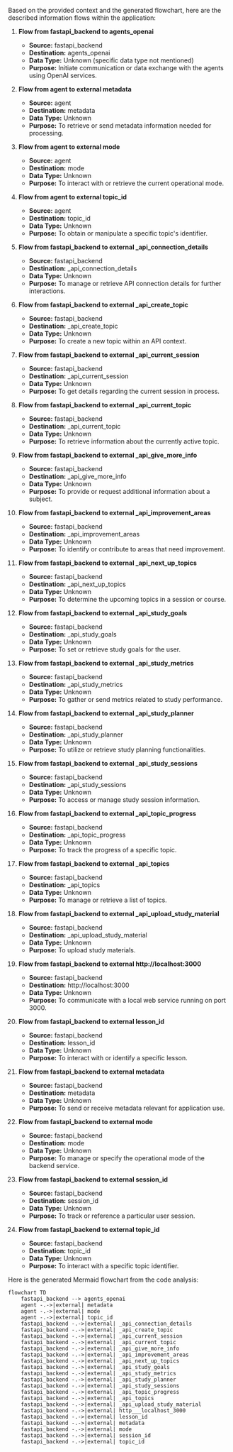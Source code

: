 Based on the provided context and the generated flowchart, here are the described information flows within the application:

1. **Flow from fastapi_backend to agents_openai**
   - **Source:** fastapi_backend
   - **Destination:** agents_openai
   - **Data Type:** Unknown (specific data type not mentioned)
   - **Purpose:** Initiate communication or data exchange with the agents using OpenAI services.

2. **Flow from agent to external metadata**
   - **Source:** agent
   - **Destination:** metadata
   - **Data Type:** Unknown
   - **Purpose:** To retrieve or send metadata information needed for processing.

3. **Flow from agent to external mode**
   - **Source:** agent
   - **Destination:** mode
   - **Data Type:** Unknown
   - **Purpose:** To interact with or retrieve the current operational mode.

4. **Flow from agent to external topic_id**
   - **Source:** agent
   - **Destination:** topic_id
   - **Data Type:** Unknown
   - **Purpose:** To obtain or manipulate a specific topic's identifier.

5. **Flow from fastapi_backend to external _api_connection_details**
   - **Source:** fastapi_backend
   - **Destination:** _api_connection_details
   - **Data Type:** Unknown
   - **Purpose:** To manage or retrieve API connection details for further interactions.

6. **Flow from fastapi_backend to external _api_create_topic**
   - **Source:** fastapi_backend
   - **Destination:** _api_create_topic
   - **Data Type:** Unknown
   - **Purpose:** To create a new topic within an API context.

7. **Flow from fastapi_backend to external _api_current_session**
   - **Source:** fastapi_backend
   - **Destination:** _api_current_session
   - **Data Type:** Unknown
   - **Purpose:** To get details regarding the current session in process.

8. **Flow from fastapi_backend to external _api_current_topic**
   - **Source:** fastapi_backend
   - **Destination:** _api_current_topic
   - **Data Type:** Unknown
   - **Purpose:** To retrieve information about the currently active topic.

9. **Flow from fastapi_backend to external _api_give_more_info**
   - **Source:** fastapi_backend
   - **Destination:** _api_give_more_info
   - **Data Type:** Unknown
   - **Purpose:** To provide or request additional information about a subject.

10. **Flow from fastapi_backend to external _api_improvement_areas**
    - **Source:** fastapi_backend
    - **Destination:** _api_improvement_areas
    - **Data Type:** Unknown
    - **Purpose:** To identify or contribute to areas that need improvement.

11. **Flow from fastapi_backend to external _api_next_up_topics**
    - **Source:** fastapi_backend
    - **Destination:** _api_next_up_topics
    - **Data Type:** Unknown
    - **Purpose:** To determine the upcoming topics in a session or course.

12. **Flow from fastapi_backend to external _api_study_goals**
    - **Source:** fastapi_backend
    - **Destination:** _api_study_goals
    - **Data Type:** Unknown
    - **Purpose:** To set or retrieve study goals for the user.

13. **Flow from fastapi_backend to external _api_study_metrics**
    - **Source:** fastapi_backend
    - **Destination:** _api_study_metrics
    - **Data Type:** Unknown
    - **Purpose:** To gather or send metrics related to study performance.

14. **Flow from fastapi_backend to external _api_study_planner**
    - **Source:** fastapi_backend
    - **Destination:** _api_study_planner
    - **Data Type:** Unknown
    - **Purpose:** To utilize or retrieve study planning functionalities.

15. **Flow from fastapi_backend to external _api_study_sessions**
    - **Source:** fastapi_backend
    - **Destination:** _api_study_sessions
    - **Data Type:** Unknown
    - **Purpose:** To access or manage study session information.

16. **Flow from fastapi_backend to external _api_topic_progress**
    - **Source:** fastapi_backend
    - **Destination:** _api_topic_progress
    - **Data Type:** Unknown
    - **Purpose:** To track the progress of a specific topic.

17. **Flow from fastapi_backend to external _api_topics**
    - **Source:** fastapi_backend
    - **Destination:** _api_topics
    - **Data Type:** Unknown
    - **Purpose:** To manage or retrieve a list of topics.

18. **Flow from fastapi_backend to external _api_upload_study_material**
    - **Source:** fastapi_backend
    - **Destination:** _api_upload_study_material
    - **Data Type:** Unknown
    - **Purpose:** To upload study materials.

19. **Flow from fastapi_backend to external http://localhost:3000**
    - **Source:** fastapi_backend
    - **Destination:** http://localhost:3000
    - **Data Type:** Unknown
    - **Purpose:** To communicate with a local web service running on port 3000.

20. **Flow from fastapi_backend to external lesson_id**
    - **Source:** fastapi_backend
    - **Destination:** lesson_id
    - **Data Type:** Unknown
    - **Purpose:** To interact with or identify a specific lesson.

21. **Flow from fastapi_backend to external metadata**
    - **Source:** fastapi_backend
    - **Destination:** metadata
    - **Data Type:** Unknown
    - **Purpose:** To send or receive metadata relevant for application use.

22. **Flow from fastapi_backend to external mode**
    - **Source:** fastapi_backend
    - **Destination:** mode
    - **Data Type:** Unknown
    - **Purpose:** To manage or specify the operational mode of the backend service.

23. **Flow from fastapi_backend to external session_id**
    - **Source:** fastapi_backend
    - **Destination:** session_id
    - **Data Type:** Unknown
    - **Purpose:** To track or reference a particular user session.

24. **Flow from fastapi_backend to external topic_id**
    - **Source:** fastapi_backend
    - **Destination:** topic_id
    - **Data Type:** Unknown
    - **Purpose:** To interact with a specific topic identifier.

Here is the generated Mermaid flowchart from the code analysis:

```mermaid
flowchart TD
    fastapi_backend --> agents_openai
    agent -.->|external| metadata
    agent -.->|external| mode
    agent -.->|external| topic_id
    fastapi_backend -.->|external| _api_connection_details
    fastapi_backend -.->|external| _api_create_topic
    fastapi_backend -.->|external| _api_current_session
    fastapi_backend -.->|external| _api_current_topic
    fastapi_backend -.->|external| _api_give_more_info
    fastapi_backend -.->|external| _api_improvement_areas
    fastapi_backend -.->|external| _api_next_up_topics
    fastapi_backend -.->|external| _api_study_goals
    fastapi_backend -.->|external| _api_study_metrics
    fastapi_backend -.->|external| _api_study_planner
    fastapi_backend -.->|external| _api_study_sessions
    fastapi_backend -.->|external| _api_topic_progress
    fastapi_backend -.->|external| _api_topics
    fastapi_backend -.->|external| _api_upload_study_material
    fastapi_backend -.->|external| http___localhost_3000
    fastapi_backend -.->|external| lesson_id
    fastapi_backend -.->|external| metadata
    fastapi_backend -.->|external| mode
    fastapi_backend -.->|external| session_id
    fastapi_backend -.->|external| topic_id
```